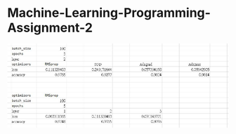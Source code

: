 # Machine-Learning-Programming-Assignment-2


![image](https://github.com/peter92130/Programming-Asssignment2/blob/master/result.jpg?raw=true)
